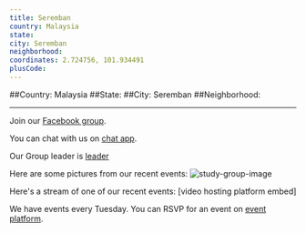 ```yaml
---
title: Seremban
country: Malaysia
state: 
city: Seremban
neighborhood: 
coordinates: 2.724756, 101.934491
plusCode:
---
```


##Country: Malaysia
##State: 
##City: Seremban
##Neighborhood: 
*****
Join our [Facebook group](https://www.facebook.com/groups/free.code.camp.negeri.sembilan).

You can chat with us on [chat app]().

Our Group leader is [leader]()

Here are some pictures from our recent events:
![study-group-image]()

Here's a stream of one of our recent events:
[video hosting platform embed]

We have events every Tuesday. You can RSVP for an event on [event platform]().
